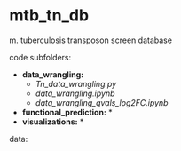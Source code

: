 # mtb_tn_db
m. tuberculosis transposon screen database 

code subfolders: 
* **data_wrangling:**
  * *Tn_data_wrangling.py*
  * *data_wrangling.ipynb*
  * *data_wrangling_qvals_log2FC.ipynb*
* **functional_prediction:**
  * 
* **visualizations:**
  * 

data: 


